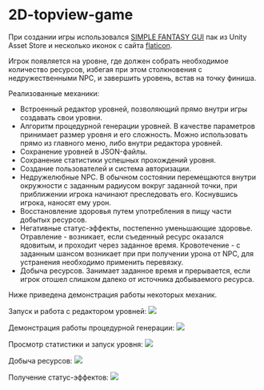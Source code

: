 # 2D-topview-game
При создании игры использовался [SIMPLE FANTASY GUI](https://assetstore.unity.com/packages/2d/gui/simple-fantasy-gui-99451) пак из Unity Asset Store и несколько иконок с сайта [flaticon](https://www.flaticon.com/).

Игрок появляется на уровне, где должен собрать необходимое количество ресурсов, избегая при этом столкновения с недружественными NPC, и завершить уровень, встав на точку финиша. 

Реализованные механики:
* Встроенный редактор уровней, позволяющий прямо внутри игры создавать свои уровни.
* Алгоритм процедурной генерации уровней. В качестве параметров принимает размер уровня и его сложность. Можно использовать прямо из главного меню, либо внутри редактора уровней.
* Сохранение уровней в JSON-файлы.
* Сохранение статистики успешных прохождений уровня.
* Создание пользователей и система авторизации.
* Недружелюбные NPC. В обычном состоянии перемещаются внутри окружности с заданным радиусом вокруг заданной точки, при приближении игрока начинают преследовать его. Коснувшись игрока, наносят ему урон.
* Восстановление здоровья путем употребления в пищу части добытых ресурсов.
* Негативные статус-эффекты, постепенно уменьшающие здоровье. Отравление - возникает, если съеденный ресурс оказался ядовитым, и проходит через заданное время. Кровотечение - с заданным шансом возникает при при получении урона от NPC, для устранения необходимо применить перевязку.
* Добыча ресурсов. Занимает заданное время и прерывается, если игрок отошел слишком далеко от источника добываемого ресурса.

Ниже приведена демонстрация работы некоторых механик.


Запуск и работа с редактором уровней:
![](https://user-images.githubusercontent.com/43502131/216131838-542d2242-c1dd-402f-8302-f9d76f406c69.gif)

Демонстрация работы процедурной генерации:
![](https://user-images.githubusercontent.com/43502131/216141384-59de498a-0a13-4b0b-9fcf-8df7e36f603d.gif)

Просмотр статистики и запуск уровня:
![](https://user-images.githubusercontent.com/43502131/216141770-f751b88d-8577-4e05-bc63-e2bfab5d9d8c.gif)

Добыча ресурсов:
![](https://user-images.githubusercontent.com/43502131/216142050-c3ea6989-6783-49b4-9acc-e858a928fdfa.gif)

Получение статус-эффектов:
![](https://user-images.githubusercontent.com/43502131/216139062-d971c5d0-96ab-4803-ad20-f5ef836879eb.gif)
